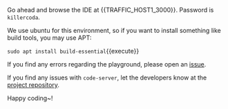Go ahead and browse the IDE at {{TRAFFIC_HOST1_3000}}. Password is `killercoda`.

We use ubuntu for this environment, so if you want to install something like build tools, you may use APT:

`sudo apt install build-essential`{{execute}}

If you find any errors regarding the playground, please open an [issue](https://github.com/sr229/katacoda-scenarios/issues/new).

If you find any issues with `code-server`, let the developers know at the [project repository](https://github.com/cdr/code-server/issues/new).


Happy coding~!